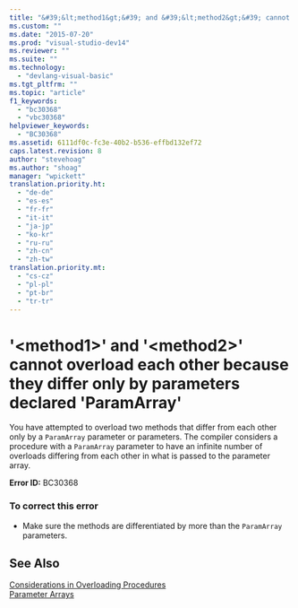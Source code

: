 ```yaml
---
title: "&#39;&lt;method1&gt;&#39; and &#39;&lt;method2&gt;&#39; cannot overload each other because they differ only by parameters declared &#39;ParamArray&#39;"
ms.custom: ""
ms.date: "2015-07-20"
ms.prod: "visual-studio-dev14"
ms.reviewer: ""
ms.suite: ""
ms.technology: 
  - "devlang-visual-basic"
ms.tgt_pltfrm: ""
ms.topic: "article"
f1_keywords: 
  - "bc30368"
  - "vbc30368"
helpviewer_keywords: 
  - "BC30368"
ms.assetid: 6111df0c-fc3e-40b2-b536-effbd132ef72
caps.latest.revision: 8
author: "stevehoag"
ms.author: "shoag"
manager: "wpickett"
translation.priority.ht: 
  - "de-de"
  - "es-es"
  - "fr-fr"
  - "it-it"
  - "ja-jp"
  - "ko-kr"
  - "ru-ru"
  - "zh-cn"
  - "zh-tw"
translation.priority.mt: 
  - "cs-cz"
  - "pl-pl"
  - "pt-br"
  - "tr-tr"
---
```

# &#39;&lt;method1&gt;&#39; and &#39;&lt;method2&gt;&#39; cannot overload each other because they differ only by parameters declared &#39;ParamArray&#39;
You have attempted to overload two methods that differ from each other only by a `ParamArray` parameter or parameters. The compiler considers a procedure with a `ParamArray` parameter to have an infinite number of overloads differing from each other in what is passed to the parameter array.  
  
 **Error ID:** BC30368  
  
### To correct this error  
  
-   Make sure the methods are differentiated by more than the `ParamArray` parameters.  
  
## See Also  
 [Considerations in Overloading Procedures](../../visual-basic/language-reference/procedures/considerations-in-overloading-procedures.md)   
 [Parameter Arrays](../../visual-basic/language-reference/procedures/parameter-arrays.md)